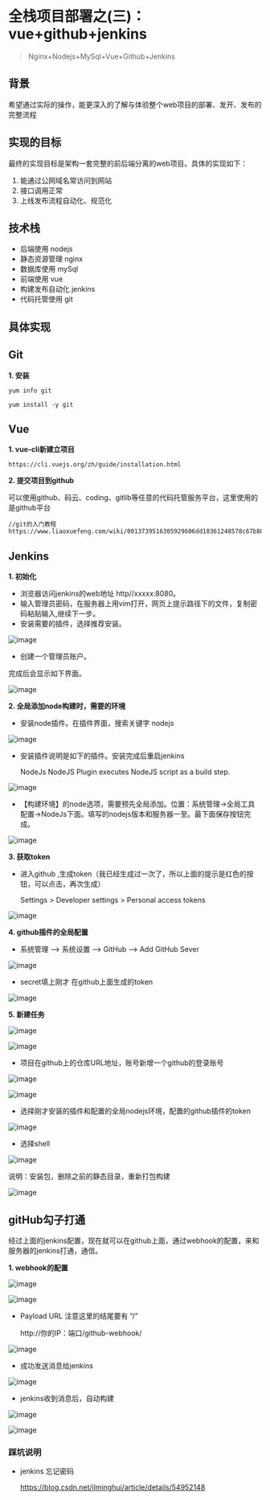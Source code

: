 # 全栈项目部署之(三)：vue+github+jenkins

> Nginx+Nodejs+MySql+Vue+Github+Jenkins

## 背景
希望通过实际的操作，能更深入的了解与体验整个web项目的部署、发开、发布的完整流程

## 实现的目标

最终的实现目标是架构一套完整的前后端分离的web项目。具体的实现如下：

1. 能通过公网域名常访问到网站
2. 接口调用正常
3. 上线发布流程自动化、规范化

## 技术栈

- 后端使用 nodejs
- 静态资源管理 nginx
- 数据库使用 mySql
- 前端使用 vue
- 构建发布自动化 jenkins
- 代码托管使用 git

## 具体实现

## Git

**1. 安装**

    yum info git
    
    yum install -y git
    

## Vue

**1. vue-cli新建立项目**

    https://cli.vuejs.org/zh/guide/installation.html

**2. 提交项目到github**

可以使用github、码云、coding、gitlib等任意的代码托管服务平台，这里使用的是github平台

    //git的入门教程
    https://www.liaoxuefeng.com/wiki/0013739516305929606dd18361248578c67b8067c8c017b000

## Jenkins

**1. 初始化**

- 浏览器访问jenkins的web地址 http//xxxxx:8080。
- 输入管理员密码，在服务器上用vim打开，网页上提示路径下的文件，复制密码粘贴输入,继续下一步。
- 安装需要的插件，选择推荐安装。

![image](https://i.loli.net/2019/04/23/5cbe819a27ffb.png)

- 创建一个管理员账户。

完成后会显示如下界面。

![image](https://i.loli.net/2019/04/23/5cbea000144e0.png)


**2. 全局添加node构建时，需要的环境**

- 安装node插件。在插件界面，搜索关键字 nodejs 
        

![image](https://i.loli.net/2019/04/23/5cbea47e337e6.png)

- 安装插件说明是如下的插件。安装完成后重启jenkins


    NodeJs
        NodeJS Plugin executes NodeJS script as a build step.


![image](https://i.loli.net/2019/04/23/5cbea47e0a66d.png)

- 【构建环境】的node选项，需要预先全局添加。位置：系统管理->全局工具配置->NodeJs下面。填写的nodejs版本和服务器一至。最下面保存按钮完成。

![image](https://i.loli.net/2019/04/23/5cbea60cae08f.png)

**3. 获取token**

- 进入github ,生成token（我已经生成过一次了，所以上面的提示是红色的按钮，可以点击，再次生成）


    Settings > Developer settings > Personal access tokens
    
![image](https://i.loli.net/2019/04/23/5cbeb4df65c1a.png)

    
**4. github插件的全局配置**

- 系统管理 –> 系统设置 –> GitHub –> Add GitHub Sever

![image](https://i.loli.net/2019/04/23/5cbeb714201ea.png)

- secret填上刚才 在github上面生成的token

![image](https://i.loli.net/2019/04/23/5cbeb72526102.png)


**5. 新建任务**

![image](https://i.loli.net/2019/04/23/5cbeaeaf3b753.png)

![image](https://i.loli.net/2019/04/23/5cbeaec78e5d3.png)

- 项目在github上的仓库URL地址，账号新增一个github的登录账号

![image](https://i.loli.net/2019/04/23/5cbeaed818278.png)

![image](https://i.loli.net/2019/04/23/5cbeaee893e0b.png)

- 选择刚才安装的插件和配置的全局nodejs环境，配置的github插件的token

![image](https://i.loli.net/2019/04/23/5cbeb85e81c3d.png)

- 选择shell

![image](https://i.loli.net/2019/04/23/5cbeaf0d28b0c.png)

说明：安装包，删除之前的静态目录，重新打包构建

![image](https://i.loli.net/2019/04/23/5cbeafde3aafa.png)


## gitHub勾子打通

经过上面的jenkins配置，现在就可以在github上面，通过webhook的配置，来和服务器的jenkins打通，通信。


**1. webhook的配置**

![image](https://i.loli.net/2019/04/23/5cbeb9527c7f0.png)

![image](https://i.loli.net/2019/04/23/5cbeb95346b72.png)

- Payload URL 注意这里的结尾要有 “/”


    http://你的IP：端口/github-webhook/
    
![image](https://i.loli.net/2019/04/23/5cbec08abd2f7.png)

- 成功发送消息给jenkins

![image](https://i.loli.net/2019/04/23/5cbec113317a7.png)

- jenkins收到消息后，自动构建

![image](https://i.loli.net/2019/04/23/5cbec2113a7e0.png)

![image](https://i.loli.net/2019/04/23/5cbec21e31bce.png)



    

### 踩坑说明

- jenkins 忘记密码


    https://blog.csdn.net/jlminghui/article/details/54952148
    
    




